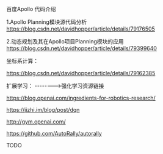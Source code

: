百度Apollo 代码介绍

1.Apollo Planning模块源代码分析
https://blog.csdn.net/davidhopper/article/details/79176505

2.动态规划及其在Apollo项目Planning模块的应用
https://blog.csdn.net/davidhopper/article/details/79399640






















坐标系计算：

https://blog.csdn.net/davidhopper/article/details/79162385



扩展学习：
-------->强化学习资源链接

https://blog.openai.com/ingredients-for-robotics-research/

https://jizhi.im/blog/post/dqn

http://gym.openai.com/

https://github.com/AutoRally/autorally

TODO
